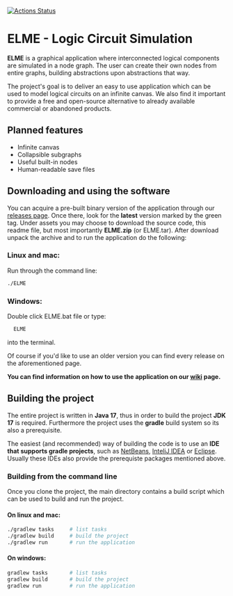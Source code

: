 [![Actions Status](https://github.com/AMIOL7/ELME/actions/workflows/gradle.yml/badge.svg)](https://github.com/AMIOL7/ELME/actions)

# ELME - Logic Circuit Simulation

**ELME** is a graphical application where interconnected logical components are simulated in a node graph.
The user can create their own nodes from entire graphs, building abstractions upon abstractions that way.

The project's goal is to deliver an easy to use application which can be used to model logical circuits on an infinite canvas. We also find it important to provide a free and open-source alternative to already available commercial or abandoned products.

## Planned features
- Infinite canvas
- Collapsible subgraphs
- Useful built-in nodes
- Human-readable save files

## Downloading and using the software
You can acquire a pre-built binary version of the application through our [releases page](https://github.com/AMIOL7/ELME/releases).
Once there, look for the **latest** version marked by the green tag.
Under assets you may choose to download the source code, this readme file, but most importantly **ELME.zip** (or ELME.tar). 
After download unpack the archive and to run the application do the following:

### Linux and mac:
Run through the command line:
```bash
./ELME
``` 

### Windows:
Double click ELME.bat file or type:
```bash
  ELME
```

into the terminal.

Of course if you'd like to use an older version you can find every release on the aforementioned page.

**You can find information on how to use the application on our [wiki](https://github.com/AMIOL7/ELME/wiki) page.**

## Building the project
The entire project is written in **Java 17**, thus in order to build the project **JDK 17** is required.
Furthermore the project uses the **gradle** build system so its also a prerequisite.

The easiest (and recommended) way of building the code is to use an **IDE that supports gradle projects**, such as [NetBeans](https://netbeans.apache.org/), [InteliJ IDEA](https://www.jetbrains.com/idea/) or [Eclipse](https://www.eclipse.org/). Usually these IDEs also provide the prerequiste packages mentioned above.

### Building from the command line

Once you clone the project, the main directory contains a build script which can be used to build and run the project.

#### On linux and mac:
```bash
./gradlew tasks 	# list tasks
./gradlew build 	# build the project
./gradlew run 		# run the application
```

#### On windows:
```bash
gradlew tasks 		# list tasks
gradlew build 		# build the project
gradlew run 		# run the application
